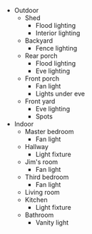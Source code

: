- Outdoor
	- Shed
		- Flood lighting
		- Interior lighting
	- Backyard
		- Fence lighting
	- Rear porch
		- Flood lighting
		- Eve lighting
	- Front porch
		- Fan light
		- Lights under eve
	- Front yard
		- Eve lighting
		- Spots
- Indoor
	- Master bedroom
		- Fan light
	- Hallway
		- Light fixture
	- Jim's room
		- Fan light
	- Third bedroom
		- Fan light
	- Living room
	- Kitchen
		- Light fixture
	- Bathroom
		- Vanity light